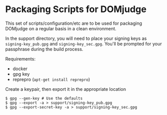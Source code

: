 Packaging Scripts for DOMjudge
==============================
This set of scripts/configuration/etc are to be used for packaging DOMjudge on
a regular basis in a clean environment.

In the support directory, you will need to place your signing keys as
`signing-key_pub.gpg` and `signing-key_sec.gpg`.  You'll be prompted for your
passphrase during the build process.


Requirements:
* docker
* gpg key
* reprepro (`apt-get install reprepro`)


Create a keypair, then export it in the appropriate location
```
$ gpg --gen-key # Use the defaults
$ gpg --export -a > support/signing-key_pub.gpg
$ gpg --export-secret-key -a > support/signing-key_sec.gpg

```

